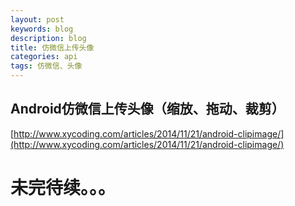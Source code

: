 ```yaml
---
layout: post
keywords: blog
description: blog
title: 仿微信上传头像
categories: api
tags: 仿微信、头像
---
```


## Android仿微信上传头像（缩放、拖动、裁剪）

[http://www.xycoding.com/articles/2014/11/21/android-clipimage/](http://www.xycoding.com/articles/2014/11/21/android-clipimage/)

# 未完待续。。。
